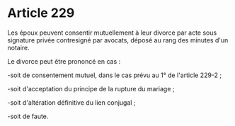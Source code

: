 # Article 229

Les époux peuvent consentir mutuellement à leur divorce par acte sous signature privée contresigné par avocats, déposé au rang des minutes d'un notaire.

Le divorce peut être prononcé en cas :

-soit de consentement mutuel, dans le cas prévu au 1° de l'article 229-2 ;

-soit d'acceptation du principe de la rupture du mariage ;

-soit d'altération définitive du lien conjugal ;

-soit de faute.
